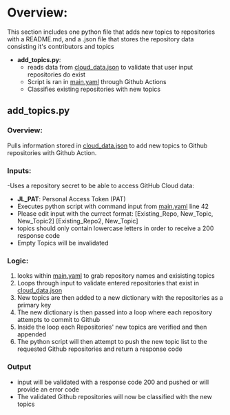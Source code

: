 # Overview:
This section includes one python file that adds new topics to repositories with a README.md, and a .json file that stores the repository data consisting it's contributors and topics

- **add_topics.py**:
  - reads data from [cloud_data.json](https://github.com/lopezjoa/TopicTest/blob/main/cloud_data.json) to validate that user input repositories do exist
  - Script is ran in [main.yaml](https://github.com/lopezjoa/TopicTest/blob/main/.github/workflows/main.yml) through Github Actions
  - Classifies existing repositories with new topics
 
## add_topics.py

### Overview:
Pulls information stored in [cloud_data.json](https://github.com/lopezjoa/TopicTest/blob/main/cloud_data.json) to add new topics to Github repositories with Github Action.

### Inputs:
-Uses a repository secret to be able to access GitHub Cloud data:
- **JL_PAT**: Personal Access Token (PAT)
- Executes python script with command input from [main.yaml](https://github.com/lopezjoa/TopicTest/blob/main/.github/workflows/main.yml) line 42
- Please edit input with the currect format: [Existing_Repo, New_Topic, New_Topic2] [Existing_Repo2, New_Topic]
- topics should only contain lowercase letters in order to receive a 200 response code
- Empty Topics will be invalidated
  
### Logic:
  1. looks within [main.yaml](https://github.com/lopezjoa/TopicTest/blob/main/.github/workflows/main.yml) to grab repository names and exisisting topics
  2. Loops through input to validate entered repositories that exist in [cloud_data.json](https://github.com/lopezjoa/TopicTest/blob/main/cloud_data.json)
  3. New topics are then added to a new dictionary with the repositories as a primary key 
  4. The new dictionary is then passed into a loop where each repository attempts to commit to Github
  5. Inside the loop each Repositories' new topics are verified and then appended 
  6. The python script will then attempt to push the new topic list to the requested Github repositories and return a response code
### Output
  - input will be validated with a response code 200 and pushed or will provide an error code
  - The validated Github repositories will now be classified with the new topics
